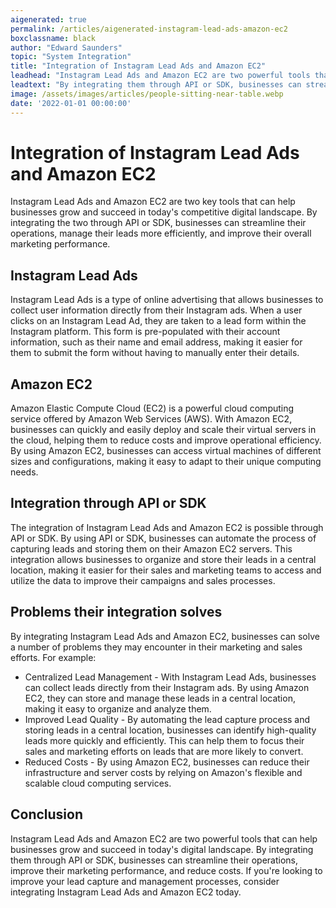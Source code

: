 ```yaml
---
aigenerated: true
permalink: /articles/aigenerated-instagram-lead-ads-amazon-ec2
boxclassname: black
author: "Edward Saunders"
topic: "System Integration"
title: "Integration of Instagram Lead Ads and Amazon EC2"
leadhead: "Instagram Lead Ads and Amazon EC2 are two powerful tools that can help businesses grow and succeed in today's digital landscape"
leadtext: "By integrating them through API or SDK, businesses can streamline their operations, improve their marketing performance, and reduce costs. If you're looking to improve your lead capture and management processes, consider integrating Instagram Lead Ads and Amazon EC2 today."
image: /assets/images/articles/people-sitting-near-table.webp
date: '2022-01-01 00:00:00'
---
```

<div class="arttext">  <h1>Integration of Instagram Lead Ads and Amazon EC2</h1>
  <p>Instagram Lead Ads and Amazon EC2 are two key tools that can help businesses grow and succeed in today's competitive digital landscape. By integrating the two through API or SDK, businesses can streamline their operations, manage their leads more efficiently, and improve their overall marketing performance.</p>

  <h2>Instagram Lead Ads</h2>
  <p>Instagram Lead Ads is a type of online advertising that allows businesses to collect user information directly from their Instagram ads. When a user clicks on an Instagram Lead Ad, they are taken to a lead form within the Instagram platform. This form is pre-populated with their account information, such as their name and email address, making it easier for them to submit the form without having to manually enter their details.</p>
  
  <h2>Amazon EC2</h2>
  <p>Amazon Elastic Compute Cloud (EC2) is a powerful cloud computing service offered by Amazon Web Services (AWS). With Amazon EC2, businesses can quickly and easily deploy and scale their virtual servers in the cloud, helping them to reduce costs and improve operational efficiency. By using Amazon EC2, businesses can access virtual machines of different sizes and configurations, making it easy to adapt to their unique computing needs.</p>
  
  <h2>Integration through API or SDK</h2>
  <p>The integration of Instagram Lead Ads and Amazon EC2 is possible through API or SDK. By using API or SDK, businesses can automate the process of capturing leads and storing them on their Amazon EC2 servers. This integration allows businesses to organize and store their leads in a central location, making it easier for their sales and marketing teams to access and utilize the data to improve their campaigns and sales processes.</p>

  <h2>Problems their integration solves</h2>
  <p>By integrating Instagram Lead Ads and Amazon EC2, businesses can solve a number of problems they may encounter in their marketing and sales efforts. For example:</p>

  <ul>
    <li>Centralized Lead Management - With Instagram Lead Ads, businesses can collect leads directly from their Instagram ads. By using Amazon EC2, they can store and manage these leads in a central location, making it easy to organize and analyze them.</li>
    <li>Improved Lead Quality - By automating the lead capture process and storing leads in a central location, businesses can identify high-quality leads more quickly and efficiently. This can help them to focus their sales and marketing efforts on leads that are more likely to convert.</li>
    <li>Reduced Costs - By using Amazon EC2, businesses can reduce their infrastructure and server costs by relying on Amazon's flexible and scalable cloud computing services.</li>
  </ul>

  <h2>Conclusion</h2>
  <p>Instagram Lead Ads and Amazon EC2 are two powerful tools that can help businesses grow and succeed in today's digital landscape. By integrating them through API or SDK, businesses can streamline their operations, improve their marketing performance, and reduce costs. If you're looking to improve your lead capture and management processes, consider integrating Instagram Lead Ads and Amazon EC2 today.</p>
</div>